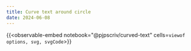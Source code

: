 ```yaml
---
title: Curve text around circle
date: 2024-06-08
---
```


{{<observable-embed
    notebook="@pjpscriv/curved-text"
    cells=`
        viewof options,
        svg,
        svgCode
`>}}
